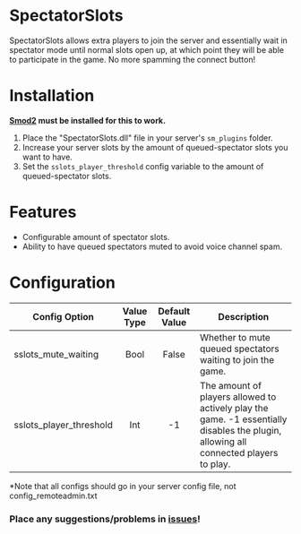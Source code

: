 # SpectatorSlots
SpectatorSlots allows extra players to join the server and essentially wait in spectator mode until normal slots open up, at which point they will be able to participate in the game. No more spamming the connect button!

# Installation
**[Smod2](https://github.com/Grover-c13/Smod2) must be installed for this to work.**

1. Place the "SpectatorSlots.dll" file in your server's `sm_plugins` folder.
2. Increase your server slots by the amount of queued-spectator slots you want to have.
3. Set the `sslots_player_threshold` config variable to the amount of queued-spectator slots.

# Features
* Configurable amount of spectator slots.
* Ability to have queued spectators muted to avoid voice channel spam.

# Configuration
Config Option | Value Type | Default Value | Description
--- | :---: | :---: | ---
sslots_mute_waiting | Bool | False | Whether to mute queued spectators waiting to join the game.
sslots_player_threshold | Int | -1 | The amount of players allowed to actively play the game. -1 essentially disables the plugin, allowing all connected players to play.

*Note that all configs should go in your server config file, not config_remoteadmin.txt

### Place any suggestions/problems in [issues](https://github.com/NeonWizard/SCP-SpectatorSlots/issues)!
